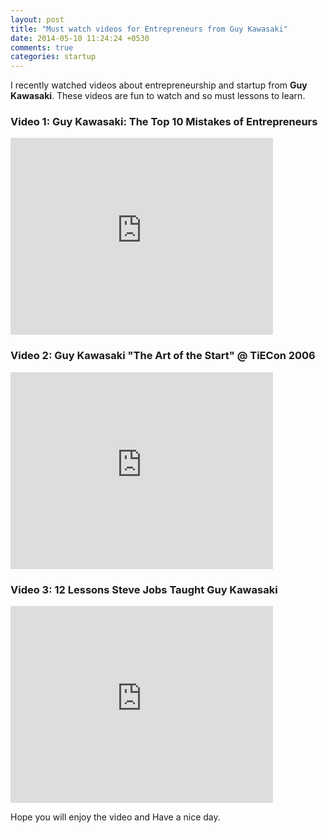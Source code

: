 ```yaml
---
layout: post
title: "Must watch videos for Entrepreneurs from Guy Kawasaki"
date: 2014-05-10 11:24:24 +0530
comments: true
categories: startup
---
```


I recently watched videos about entrepreneurship and startup from **Guy Kawasaki**.
These videos are fun to watch and so must lessons to learn.

### Video 1: Guy Kawasaki: The Top 10 Mistakes of Entrepreneurs

<iframe width="420" height="315" src="http://www.youtube.com/embed/HHjgK6p4nrw" frameborder="0" allowfullscreen></iframe>

### Video 2: Guy Kawasaki "The Art of the Start" @ TiECon 2006

<iframe width="420" height="315" src="http://www.youtube.com/embed/jSlwuafyUUo" frameborder="0" allowfullscreen></iframe>

### Video 3: 12 Lessons Steve Jobs Taught Guy Kawasaki

<iframe width="420" height="315" src="http://www.youtube.com/embed/DR_wX0EwOMM" frameborder="0" allowfullscreen></iframe>

Hope you will enjoy the video and Have a nice day.
